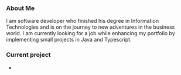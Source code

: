 ### About Me
I am software developer who finished his degree in Information Technologies and is on the journey to new adventures in the business world. I am currently looking for a job while enhancing my portfolio by implementing small projects in Java and Typescript.

### Current project
-